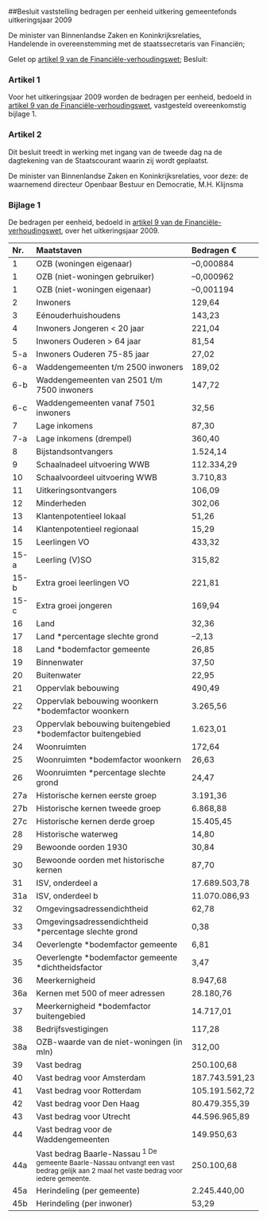 <meta http-equiv='Content-Type' content='text/html; charset=utf-8' />

##Besluit vaststelling bedragen per eenheid uitkering gemeentefonds uitkeringsjaar 2009

De minister van Binnenlandse Zaken en Koninkrijksrelaties,  
Handelende in overeenstemming met de staatssecretaris van Financiën;

Gelet op [artikel 9 van de Financiële-verhoudingswet](../../../../../../../../../../wet/financiële-verhoudingswet/BWBR0008290/README.md);
Besluit:    

### Artikel  1  

Voor het uitkeringsjaar 2009 worden de bedragen per eenheid, bedoeld in [artikel 9 van de Financiële-verhoudingswet](../../../../../../../../../../wet/financiële-verhoudingswet/BWBR0008290/README.md), vastgesteld overeenkomstig bijlage 1. 

### Artikel  2  

Dit besluit treedt in werking met ingang van de tweede dag na de dagtekening van de Staatscourant waarin zij wordt geplaatst. 

De 
minister van Binnenlandse Zaken en Koninkrijksrelaties, voor deze: 
de waarnemend directeur Openbaar Bestuur en Democratie, 
M.H. Klijnsma    

### Bijlage  1  

De bedragen per eenheid, bedoeld in [artikel 9 van de Financiële-verhoudingswet](../../../../../../../../../../wet/financiële-verhoudingswet/BWBR0008290/README.md), over het uitkeringsjaar 2009.  

| Nr.  | Maatstaven  | Bedragen €  |
|:---|:---|:---|
| 1  | OZB (woningen eigenaar)  | –0,000884  |
| 1  | OZB (niet-woningen gebruiker)  | –0,000962  |
| 1  | OZB (niet-woningen eigenaar)  | –0,001194  |
| 2  | Inwoners  | 129,64  |
| 3  | Eénouderhuishoudens  | 143,23  |
| 4  | Inwoners Jongeren < 20 jaar  | 221,04  |
| 5  | Inwoners Ouderen > 64 jaar  | 81,54  |
| 5-a  | Inwoners Ouderen 75-85 jaar  | 27,02  |
| 6-a  | Waddengemeenten t/m 2500 inwoners  | 189,02  |
| 6-b  | Waddengemeenten van 2501 t/m 7500 inwoners  | 147,72  |
| 6-c  | Waddengemeenten vanaf 7501 inwoners  | 32,56  |
| 7  | Lage inkomens  | 87,30  |
| 7-a  | Lage inkomens (drempel)  | 360,40  |
| 8  | Bijstandsontvangers  | 1.524,14  |
| 9  | Schaalnadeel uitvoering WWB  | 112.334,29  |
| 10  | Schaalvoordeel uitvoering WWB  | 3.710,83  |
| 11  | Uitkeringsontvangers  | 106,09  |
| 12  | Minderheden  | 302,06  |
| 13  | Klantenpotentieel lokaal  | 51,26  |
| 14  | Klantenpotentieel regionaal  | 15,29  |
| 15  | Leerlingen VO  | 433,32  |
| 15-a  | Leerling (V)SO  | 315,82  |
| 15-b  | Extra groei leerlingen VO  | 221,81  |
| 15-c  | Extra groei jongeren  | 169,94  |
| 16  | Land  | 32,36  |
| 17  | Land *percentage slechte grond  | –2,13  |
| 18  | Land *bodemfactor gemeente  | 26,85  |
| 19  | Binnenwater  | 37,50  |
| 20  | Buitenwater  | 22,95  |
| 21  | Oppervlak bebouwing  | 490,49  |
| 22  | Oppervlak bebouwing woonkern *bodemfactor woonkern  | 3.265,56  |
| 23  | Oppervlak bebouwing buitengebied *bodemfactor buitengebied  | 1.623,01  |
| 24  | Woonruimten  | 172,64  |
| 25  | Woonruimten *bodemfactor woonkern  | 26,63  |
| 26  | Woonruimten *percentage slechte grond  | 24,47  |
| 27a  | Historische kernen eerste groep  | 3.191,36  |
| 27b  | Historische kernen tweede groep  | 6.868,88  |
| 27c  | Historische kernen derde groep  | 15.405,45  |
| 28  | Historische waterweg  | 14,80  |
| 29  | Bewoonde oorden 1930  | 30,84  |
| 30  | Bewoonde oorden met historische kernen  | 87,70  |
| 31  | ISV, onderdeel a  | 17.689.503,78  |
| 31a  | ISV, onderdeel b  | 11.070.086,93  |
| 32  | Omgevingsadressendichtheid  | 62,78  |
| 33  | Omgevingsadressendichtheid *percentage slechte grond  | 0,38  |
| 34  | Oeverlengte *bodemfactor gemeente  | 6,81  |
| 35  | Oeverlengte *bodemfactor gemeente *dichtheidsfactor  | 3,47  |
| 36  | Meerkernigheid  | 8.947,68  |
| 36a  | Kernen met 500 of meer adressen  | 28.180,76  |
| 37  | Meerkernigheid *bodemfactor buitengebied  | 14.717,01  |
| 38  | Bedrijfsvestigingen  | 117,28  |
| 38a  | OZB-waarde van de niet-woningen (in mln)  | 312,00  |
| 39  | Vast bedrag  | 250.100,68  |
| 40  | Vast bedrag voor Amsterdam  | 187.743.591,23  |
| 41  | Vast bedrag voor Rotterdam  | 105.191.562,72  |
| 42  | Vast bedrag voor Den Haag  | 80.479.355,39  |
| 43  | Vast bedrag voor Utrecht  | 44.596.965,89  |
| 44  | Vast bedrag voor de Waddengemeenten  | 149.950,63  |
| 44a  | Vast bedrag Baarle-Nassau<sup> 1  De gemeente Baarle-Nassau ontvangt een vast bedrag gelijk aan 2 maal het vaste bedrag voor iedere gemeente.  </sup>   | 250.100,68  |
| 45a  | Herindeling (per gemeente)  | 2.245.440,00  |
| 45b  | Herindeling (per inwoner)  | 53,29  |

